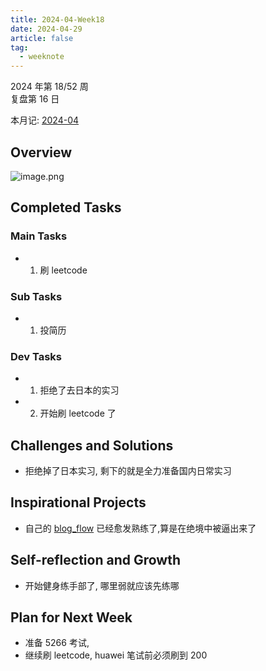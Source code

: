 ```yaml
---
title: 2024-04-Week18
date: 2024-04-29
article: false
tag:
  - weeknote
---
```


2024 年第 18/52 周  
复盘第 16 日

本月记: [2024-04](2024-04)

## Overview
![image.png](https://oss.naglfar28.com/naglfar28/202405052349437.png)


## Completed Tasks
### Main Tasks
- 1. 刷 leetcode
### Sub Tasks
- 1. 投简历
### Dev Tasks
- 1. 拒绝了去日本的实习
- 2. 开始刷 leetcode 了

## Challenges and Solutions
- 拒绝掉了日本实习, 剩下的就是全力准备国内日常实习

## Inspirational Projects
- 自己的 [blog_flow](../../08%20Tools/01%20系统/blog_flow/blog_flow) 已经愈发熟练了,算是在绝境中被逼出来了

## Self-reflection and Growth
- 开始健身练手部了, 哪里弱就应该先练哪

## Plan for Next Week
- 准备 5266 考试,
- 继续刷 leetcode, huawei 笔试前必须刷到 200

